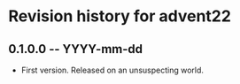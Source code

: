 # Revision history for advent22

## 0.1.0.0 -- YYYY-mm-dd

* First version. Released on an unsuspecting world.
